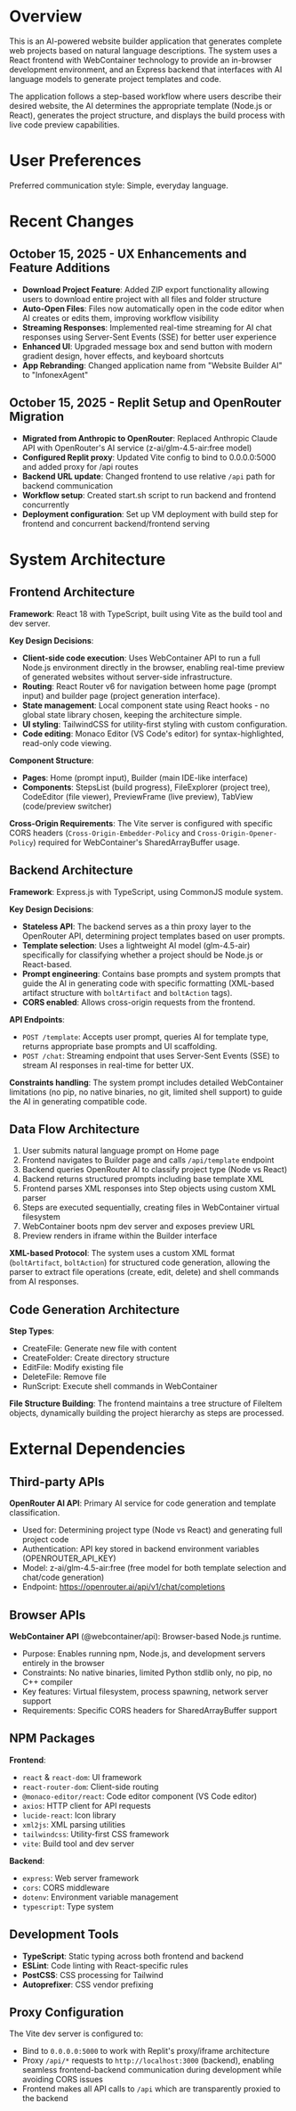 # Overview

This is an AI-powered website builder application that generates complete web projects based on natural language descriptions. The system uses a React frontend with WebContainer technology to provide an in-browser development environment, and an Express backend that interfaces with AI language models to generate project templates and code.

The application follows a step-based workflow where users describe their desired website, the AI determines the appropriate template (Node.js or React), generates the project structure, and displays the build process with live code preview capabilities.

# User Preferences

Preferred communication style: Simple, everyday language.

# Recent Changes

## October 15, 2025 - UX Enhancements and Feature Additions
- **Download Project Feature**: Added ZIP export functionality allowing users to download entire project with all files and folder structure
- **Auto-Open Files**: Files now automatically open in the code editor when AI creates or edits them, improving workflow visibility
- **Streaming Responses**: Implemented real-time streaming for AI chat responses using Server-Sent Events (SSE) for better user experience
- **Enhanced UI**: Upgraded message box and send button with modern gradient design, hover effects, and keyboard shortcuts
- **App Rebranding**: Changed application name from "Website Builder AI" to "InfonexAgent"

## October 15, 2025 - Replit Setup and OpenRouter Migration
- **Migrated from Anthropic to OpenRouter**: Replaced Anthropic Claude API with OpenRouter's AI service (z-ai/glm-4.5-air:free model)
- **Configured Replit proxy**: Updated Vite config to bind to 0.0.0.0:5000 and added proxy for /api routes
- **Backend URL update**: Changed frontend to use relative `/api` path for backend communication
- **Workflow setup**: Created start.sh script to run backend and frontend concurrently
- **Deployment configuration**: Set up VM deployment with build step for frontend and concurrent backend/frontend serving

# System Architecture

## Frontend Architecture

**Framework**: React 18 with TypeScript, built using Vite as the build tool and dev server.

**Key Design Decisions**:
- **Client-side code execution**: Uses WebContainer API to run a full Node.js environment directly in the browser, enabling real-time preview of generated websites without server-side infrastructure.
- **Routing**: React Router v6 for navigation between home page (prompt input) and builder page (project generation interface).
- **State management**: Local component state using React hooks - no global state library chosen, keeping the architecture simple.
- **UI styling**: TailwindCSS for utility-first styling with custom configuration.
- **Code editing**: Monaco Editor (VS Code's editor) for syntax-highlighted, read-only code viewing.

**Component Structure**:
- **Pages**: Home (prompt input), Builder (main IDE-like interface)
- **Components**: StepsList (build progress), FileExplorer (project tree), CodeEditor (file viewer), PreviewFrame (live preview), TabView (code/preview switcher)

**Cross-Origin Requirements**: The Vite server is configured with specific CORS headers (`Cross-Origin-Embedder-Policy` and `Cross-Origin-Opener-Policy`) required for WebContainer's SharedArrayBuffer usage.

## Backend Architecture

**Framework**: Express.js with TypeScript, using CommonJS module system.

**Key Design Decisions**:
- **Stateless API**: The backend serves as a thin proxy layer to the OpenRouter API, determining project templates based on user prompts.
- **Template selection**: Uses a lightweight AI model (glm-4.5-air) specifically for classifying whether a project should be Node.js or React-based.
- **Prompt engineering**: Contains base prompts and system prompts that guide the AI in generating code with specific formatting (XML-based artifact structure with `boltArtifact` and `boltAction` tags).
- **CORS enabled**: Allows cross-origin requests from the frontend.

**API Endpoints**:
- `POST /template`: Accepts user prompt, queries AI for template type, returns appropriate base prompts and UI scaffolding.
- `POST /chat`: Streaming endpoint that uses Server-Sent Events (SSE) to stream AI responses in real-time for better UX.

**Constraints handling**: The system prompt includes detailed WebContainer limitations (no pip, no native binaries, no git, limited shell support) to guide the AI in generating compatible code.

## Data Flow Architecture

1. User submits natural language prompt on Home page
2. Frontend navigates to Builder page and calls `/api/template` endpoint
3. Backend queries OpenRouter AI to classify project type (Node vs React)
4. Backend returns structured prompts including base template XML
5. Frontend parses XML responses into Step objects using custom XML parser
6. Steps are executed sequentially, creating files in WebContainer virtual filesystem
7. WebContainer boots npm dev server and exposes preview URL
8. Preview renders in iframe within the Builder interface

**XML-based Protocol**: The system uses a custom XML format (`boltArtifact`, `boltAction`) for structured code generation, allowing the parser to extract file operations (create, edit, delete) and shell commands from AI responses.

## Code Generation Architecture

**Step Types**:
- CreateFile: Generate new file with content
- CreateFolder: Create directory structure
- EditFile: Modify existing file
- DeleteFile: Remove file
- RunScript: Execute shell commands in WebContainer

**File Structure Building**: The frontend maintains a tree structure of FileItem objects, dynamically building the project hierarchy as steps are processed.

# External Dependencies

## Third-party APIs

**OpenRouter AI API**: Primary AI service for code generation and template classification.
- Used for: Determining project type (Node vs React) and generating full project code
- Authentication: API key stored in backend environment variables (OPENROUTER_API_KEY)
- Model: z-ai/glm-4.5-air:free (free model for both template selection and chat/code generation)
- Endpoint: https://openrouter.ai/api/v1/chat/completions

## Browser APIs

**WebContainer API** (@webcontainer/api): Browser-based Node.js runtime.
- Purpose: Enables running npm, Node.js, and development servers entirely in the browser
- Constraints: No native binaries, limited Python stdlib only, no pip, no C++ compiler
- Key features: Virtual filesystem, process spawning, network server support
- Requirements: Specific CORS headers for SharedArrayBuffer support

## NPM Packages

**Frontend**:
- `react` & `react-dom`: UI framework
- `react-router-dom`: Client-side routing
- `@monaco-editor/react`: Code editor component (VS Code editor)
- `axios`: HTTP client for API requests
- `lucide-react`: Icon library
- `xml2js`: XML parsing utilities
- `tailwindcss`: Utility-first CSS framework
- `vite`: Build tool and dev server

**Backend**:
- `express`: Web server framework
- `cors`: CORS middleware
- `dotenv`: Environment variable management
- `typescript`: Type system

## Development Tools

- **TypeScript**: Static typing across both frontend and backend
- **ESLint**: Code linting with React-specific rules
- **PostCSS**: CSS processing for Tailwind
- **Autoprefixer**: CSS vendor prefixing

## Proxy Configuration

The Vite dev server is configured to:
- Bind to `0.0.0.0:5000` to work with Replit's proxy/iframe architecture
- Proxy `/api/*` requests to `http://localhost:3000` (backend), enabling seamless frontend-backend communication during development while avoiding CORS issues
- Frontend makes all API calls to `/api` which are transparently proxied to the backend